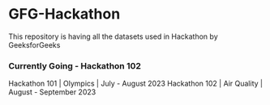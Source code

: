 # GFG-Hackathon
This repository is having all the datasets used in Hackathon by GeeksforGeeks

### Currently Going - Hackathon 102

Hackathon 101 | Olympics | July - August 2023
Hackathon 102 | Air Quality | August - September 2023
